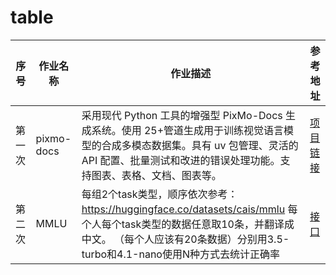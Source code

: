 # table

| 序号         | 作业名称 | 作业描述 | 参考地址                                                     |
|------------|----------|----------|----------------------------------------------------------|
| 第一次        | pixmo-docs | 采用现代 Python 工具的增强型 PixMo-Docs 生成系统。使用 25+管道生成用于训练视觉语言模型的合成多模态数据集。具有 uv 包管理、灵活的 API 配置、批量测试和改进的错误处理功能。支持图表、表格、文档、图表等。 | [项目链接](https://github.com/sxwanggit126/pixmo-docs-debug) |
| 第二次        |  MMLU | 每组2个task类型，顺序依次参考：https://huggingface.co/datasets/cais/mmlu 每个人每个task类型的数据任意取10条，并翻译成中文。 （每个人应该有20条数据）分别用3.5-turbo和4.1-nano使用N种方式去统计正确率 | [接口](servers%2Fmmlu_api.py)                              |
